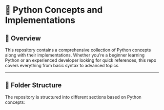# 🐍 Python Concepts and Implementations  

## 🚀 Overview  
This repository contains a comprehensive collection of Python concepts along with their implementations. Whether you're a beginner learning Python or an experienced developer looking for quick references, this repo covers everything from basic syntax to advanced topics.

---

## 📂 Folder Structure  
The repository is structured into different sections based on Python concepts:
